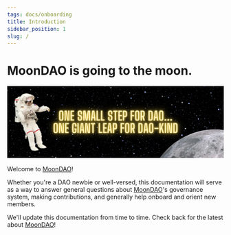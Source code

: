 ```yaml
---
tags: docs/onboarding
title: Introduction
sidebar_position: 1
slug: /
---
```


# MoonDAO is going to the moon.

![](media-files/site/hero.png)

Welcome to [MoonDAO](MoonDAO.md)!

Whether you're a DAO newbie or well-versed, this documentation will serve as a way to answer general questions about [MoonDAO](MoonDAO.md)'s governance system, making contributions, and generally help onboard and orient new members.

We'll update this documentation from time to time. Check back for the latest about [MoonDAO](MoonDAO.md)!
